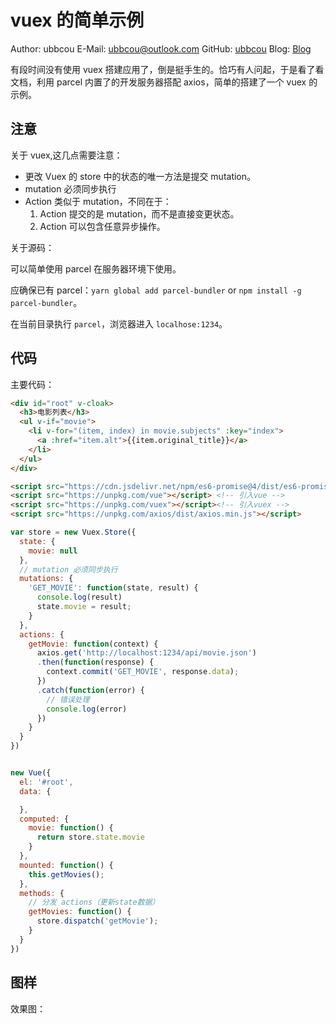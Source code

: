 # vuex 的简单示例

Author: ubbcou
E-Mail: ubbcou@outlook.com
GitHub: [ubbcou](https://github.com/ubbcou)
Blog: [Blog](https://github.com/ubbcou/blog/issues)

有段时间没有使用 vuex 搭建应用了，倒是挺手生的。恰巧有人问起，于是看了看文档，利用 parcel 内置了的开发服务器搭配 axios，简单的搭建了一个 vuex 的示例。

## 注意
关于 vuex,这几点需要注意：

- 更改 Vuex 的 store 中的状态的唯一方法是提交 mutation。
- mutation 必须同步执行
- Action 类似于 mutation，不同在于：
    1. Action 提交的是 mutation，而不是直接变更状态。
    2. Action 可以包含任意异步操作。

关于源码：

可以简单使用 parcel 在服务器环境下使用。

应确保已有 parcel：`yarn global add parcel-bundler` or `npm install -g parcel-bundler`。

在当前目录执行 `parcel`，浏览器进入 `localhose:1234`。


## 代码

主要代码：
```html
<div id="root" v-cloak>
  <h3>电影列表</h3>
  <ul v-if="movie">
    <li v-for="(item, index) in movie.subjects" :key="index">
      <a :href="item.alt">{{item.original_title}}</a>
    </li>
  </ul>
</div>

<script src="https://cdn.jsdelivr.net/npm/es6-promise@4/dist/es6-promise.auto.js"></script> <!-- 引入polyfill (如果你支持的浏览器并没有实现 Promise (比如 IE)) -->
<script src="https://unpkg.com/vue"></script> <!-- 引入vue -->
<script src="https://unpkg.com/vuex"></script><!-- 引入vuex -->
<script src="https://unpkg.com/axios/dist/axios.min.js"></script>
```

```javascript
var store = new Vuex.Store({
  state: {
    movie: null
  },
  // mutation 必须同步执行
  mutations: {
    'GET_MOVIE': function(state, result) {
      console.log(result)
      state.movie = result;
    }
  },
  actions: {
    getMovie: function(context) {
      axios.get('http://localhost:1234/api/movie.json')
      .then(function(response) {
        context.commit('GET_MOVIE', response.data);
      })
      .catch(function(error) {
        // 错误处理
        console.log(error)
      })
    }
  }
})


new Vue({
  el: '#root',
  data: {

  },
  computed: {
    movie: function() {
      return store.state.movie
    }
  },
  mounted: function() {
    this.getMovies();
  },
  methods: {
    // 分发 actions（更新state数据）
    getMovies: function() {
      store.dispatch('getMovie');
    }
  }
})
```

## 图样

效果图：
